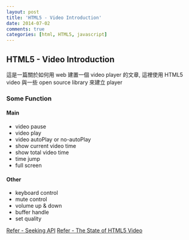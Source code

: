 ```yaml
---
layout: post
title: 'HTML5 - Video Introduction'
date: 2014-07-02
comments: true
categories: [html, HTML5, javascript]
---
```

## HTML5 - Video Introduction

這是一篇關於如何用 web 建置一個 video player 的文章, 這裡使用 HTML5 video 與一些 open source library 來建立 player

### Some Function

#### Main

* video pause
* video play
* video autoPlay or no-autoPlay
* show current video time
* show total video time
* time jump
* full screen

#### Other

* keyboard control
* mute control
* volume up & down
* buffer handle
* set quality

[Refer - Seeking API](http://www.jwplayer.com/html5/seeking/)
[Refer - The State of HTML5 Video](http://www.jwplayer.com/html5/)
